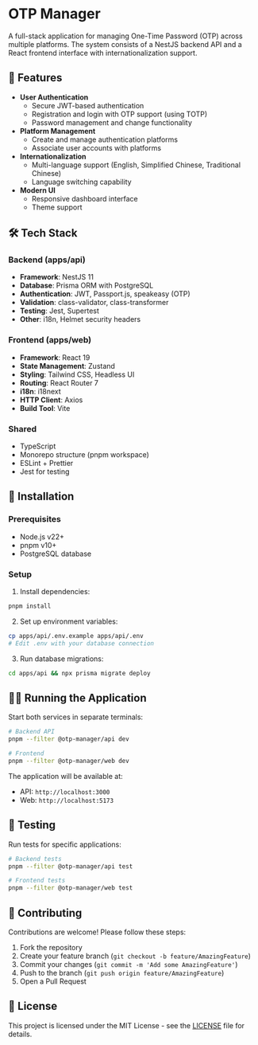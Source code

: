 # OTP Manager

A full-stack application for managing One-Time Password (OTP) across multiple platforms. The system consists of a NestJS backend API and a React frontend interface with internationalization support.

## 🌟 Features

- **User Authentication**
    - Secure JWT-based authentication
    - Registration and login with OTP support (using TOTP)
    - Password management and change functionality
- **Platform Management**
    - Create and manage authentication platforms
    - Associate user accounts with platforms
- **Internationalization**
    - Multi-language support (English, Simplified Chinese, Traditional Chinese)
    - Language switching capability
- **Modern UI**
    - Responsive dashboard interface
    - Theme support

## 🛠 Tech Stack

### Backend (apps/api)
- **Framework**: NestJS 11
- **Database**: Prisma ORM with PostgreSQL
- **Authentication**: JWT, Passport.js, speakeasy (OTP)
- **Validation**: class-validator, class-transformer
- **Testing**: Jest, Supertest
- **Other**: i18n, Helmet security headers

### Frontend (apps/web)
- **Framework**: React 19
- **State Management**: Zustand
- **Styling**: Tailwind CSS, Headless UI
- **Routing**: React Router 7
- **i18n**: i18next
- **HTTP Client**: Axios
- **Build Tool**: Vite

### Shared
- TypeScript
- Monorepo structure (pnpm workspace)
- ESLint + Prettier
- Jest for testing

## 🚀 Installation

### Prerequisites
- Node.js v22+
- pnpm v10+
- PostgreSQL database

### Setup
1. Install dependencies:
```bash
pnpm install
```

2. Set up environment variables:
```bash
cp apps/api/.env.example apps/api/.env
# Edit .env with your database connection
```

3. Run database migrations:
```bash
cd apps/api && npx prisma migrate deploy
```

## 🏃‍♂️ Running the Application

Start both services in separate terminals:

```bash
# Backend API
pnpm --filter @otp-manager/api dev

# Frontend
pnpm --filter @otp-manager/web dev
```

The application will be available at:
- API: `http://localhost:3000`
- Web: `http://localhost:5173`

## 🧪 Testing

Run tests for specific applications:

```bash
# Backend tests
pnpm --filter @otp-manager/api test

# Frontend tests
pnpm --filter @otp-manager/web test
```

## 🤝 Contributing

Contributions are welcome! Please follow these steps:
1. Fork the repository
2. Create your feature branch (`git checkout -b feature/AmazingFeature`)
3. Commit your changes (`git commit -m 'Add some AmazingFeature'`)
4. Push to the branch (`git push origin feature/AmazingFeature`)
5. Open a Pull Request

## 📄 License

This project is licensed under the MIT License - see the [LICENSE](LICENSE) file for details.